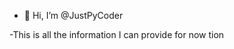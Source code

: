 - 👋 Hi, I’m @JustPyCoder

-This is all the information I can provide for now tion 

<!---
JustPyCoder/JustPyCoder is a ✨ special ✨ repository because its `README.md` (this file) appears on your GitHub profile.
You can click the Preview link to take a look at your changes.
--->
